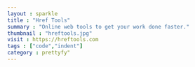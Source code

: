 ```yaml
---
layout : sparkle
title : "Href Tools"
summary : "Online web tools to get your work done faster."
thumbnail : "hreftools.jpg"
visit : https://hreftools.com
tags : ["code","indent"]
category : prettyfy"
---
```

